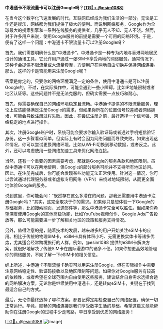 **中港通卡不限流量卡可以注册Google吗？[[TG💪+ @esim1088](https://t.me/s/esim1088)]**

在当今这个数字化飞速发展的时代，互联网已经成为我们生活的一部分。无论是工作还是娱乐，网络都为我们提供了极大的便利。而说到网络服务，Google作为全球最大的搜索引擎和一系列在线服务的提供者，几乎无人不知、无人不晓。然而，对于许多用户来说，使用Google服务的前提是需要一个可用的网络环境。于是，便有了这样一个问题：中港通卡不限流量卡可以注册Google吗？

首先，我们需要明确什么是“中港通卡”。中港通卡是一种专为内地与香港两地居民设计的通讯工具，它允许用户通过一张SIM卡享受两地的网络服务。通常情况下，这种卡会提供不限流量或大流量套餐，方便用户在两地自由切换并保持网络连接。那么，这样的卡是否能用来注册Google呢？

答案是肯定的，只要你的网络环境满足一定的条件，使用中港通卡是可以注册Google的。不过，在实际操作中，可能会遇到一些小障碍，比如IP地址限制或者地区认证等。这些问题并不是无法克服的，但确实需要一点技巧和耐心。

首先，你需要确保自己的网络环境稳定且流畅。中港通卡提供的不限流量服务，理论上应该能够满足注册Google的需求，但如果你所在的位置信号较差或者网络拥堵，可能会导致注册过程失败。因此，在尝试注册之前，最好选择一个信号强、网络稳定的地点进行操作。

其次，注册Google账户时，系统可能会要求你输入验证码或者通过手机短信验证身份。这一步骤看似简单，但实际上有时会因为网络问题而导致失败。如果出现这种情况，你可以尝试更换网络环境，比如从Wi-Fi切换到移动数据，或者反之。此外，还可以考虑使用一些网络加速工具来优化网络连接。

当然，还有一个重要的因素需要考虑，那就是Google的服务条款和地区限制。虽然中港通卡可以在两地使用，但Google的部分服务可能并不支持所有地区访问。因此，在注册完成后，你可能会发现某些功能无法正常使用。针对这一情况，你可以尝试通过代理服务器或者虚拟专用网络（VPN）来绕过地域限制，从而更全面地体验Google的服务。

说到这里，你可能会问：“既然存在这么多潜在的问题，那我还需要用中港通卡注册Google吗？”其实，这完全取决于你的需求。如果你只是想体验一下Google的基础服务，比如搜索网页、发送邮件等，那么中港通卡完全可以胜任。但如果你希望深度使用Google的其他高级功能，比如YouTube视频创作、Google Ads广告投放等，那么可能需要进一步了解相关地区的政策和服务支持情况。

另外，值得注意的是，随着技术的发展，越来越多的用户开始关注eSIM卡的应用。相比于传统的物理SIM卡，eSIM卡具有体积小巧、无需更换实体卡等诸多优势，尤其适合经常跨境旅行的人群。例如，@esim1088 提供的eSIM卡解决方案，就很好地解决了传统SIM卡在国际漫游中的诸多不便。如果你想更高效地管理你的网络服务，不妨了解一下eSIM卡的相关信息。

综上所述，中港通卡不限流量卡确实可以用来注册Google，但在实际操作中需要注意网络稳定性、验证码接收以及地区限制等问题。如果你对Google服务有较高的依赖性，或者希望在全球范围内自由使用这些服务，建议结合自身需求选择合适的网络解决方案。无论你是继续使用中港通卡，还是转向eSIM卡，关键在于找到最适合自己的方式。

最后，无论你最终选择了哪种方案，都要记得定期检查自己的网络配置，确保一切正常运行。毕竟，顺畅的网络连接是我们享受数字生活的基础。希望这篇文章能帮助你在注册Google的过程中少走弯路，早日享受到优质的网络服务！

[[TG💪+ @esim1088](https://t.me/s/esim1088) ![Image](https://i.postimg.cc/4NQfJmqS/Snipaste-2025-05-13-00-14-12.png)]